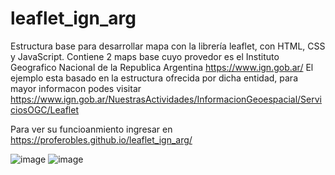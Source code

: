 # leaflet_ign_arg
Estructura base para desarrollar mapa con la librería leaflet, con HTML, CSS y JavaScript.
Contiene 2 maps base cuyo provedor es el Instituto Geografico Nacional de la Republica Argentina https://www.ign.gob.ar/
El ejemplo esta basado en la estructura ofrecida por dicha entidad, para mayor informacon podes visitar https://www.ign.gob.ar/NuestrasActividades/InformacionGeoespacial/ServiciosOGC/Leaflet

Para ver su funcioanmiento ingresar en https://proferobles.github.io/leaflet_ign_arg/

![image](https://user-images.githubusercontent.com/92270370/177896184-7877e41f-00d7-4866-958d-66ff09e625bf.png)
![image](https://user-images.githubusercontent.com/92270370/177896225-8d02a95e-a10d-45fc-aba5-2a0ef88d0953.png)


